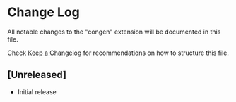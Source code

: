 # Change Log
All notable changes to the "congen" extension will be documented in this file.

Check [Keep a Changelog](http://keepachangelog.com/) for recommendations on how to structure this file.

## [Unreleased]
- Initial release